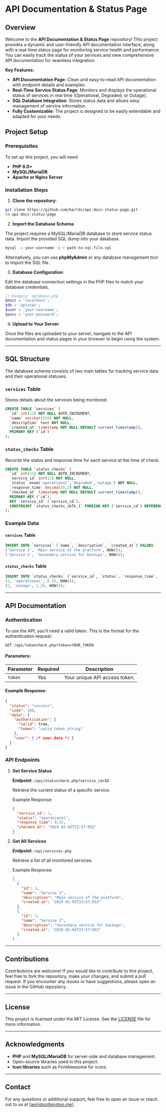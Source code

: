 # API Documentation & Status Page

## Overview

Welcome to the **API Documentation & Status Page** repository! This project provides a dynamic and user-friendly API documentation interface, along with a real-time status page for monitoring service health and performance. You can easily track the status of your services and view comprehensive API documentation for seamless integration.

**Key Features:**
- **API Documentation Page**: Clean and easy-to-read API documentation with endpoint details and examples.
- **Real-Time Service Status Page**: Monitors and displays the operational status of services in real time (Operational, Degraded, or Outage).
- **SQL Database Integration**: Stores status data and allows easy management of service information.
- **Fully Customizable**: The project is designed to be easily extendable and adapted for your needs.

## Project Setup

### Prerequisites

To set up this project, you will need:
- **PHP 8.0+**
- **MySQL/MariaDB**
- **Apache or Nginx Server**

### Installation Steps

1. **Clone the repository**:

```bash
git clone https://github.com/karldc/api-docs-status-page.git
cd api-docs-status-page
```

2. **Import the Database Schema**:

The project requires a MySQL/MariaDB database to store service status data. Import the provided SQL dump into your database.

```bash
mysql -u your-username -p < path-to-sql-file.sql
```

Alternatively, you can use **phpMyAdmin** or any database management tool to import the SQL file.

3. **Database Configuration**:

Edit the database connection settings in the PHP files to match your database credentials.

```php
// Example: database.php
$host = 'localhost';
$db = 'apistat';
$user = 'your-username';
$pass = 'your-password';
```

4. **Upload to Your Server**:

Once the files are uploaded to your server, navigate to the API documentation and status pages in your browser to begin using the system.

---

## SQL Structure

The database schema consists of two main tables for tracking service data and their operational statuses.

### `services` Table

Stores details about the services being monitored.

```sql
CREATE TABLE `services` (
  `id` int(11) NOT NULL AUTO_INCREMENT,
  `name` varchar(255) NOT NULL,
  `description` text NOT NULL,
  `created_at` timestamp NOT NULL DEFAULT current_timestamp(),
  PRIMARY KEY (`id`)
);
```

### `status_checks` Table

Records the status and response time for each service at the time of check.

```sql
CREATE TABLE `status_checks` (
  `id` int(11) NOT NULL AUTO_INCREMENT,
  `service_id` int(11) NOT NULL,
  `status` enum('operational','degraded','outage') NOT NULL,
  `response_time` decimal(8,2) NOT NULL,
  `checked_at` timestamp NOT NULL DEFAULT current_timestamp(),
  PRIMARY KEY (`id`),
  KEY `service_id` (`service_id`),
  CONSTRAINT `status_checks_ibfk_1` FOREIGN KEY (`service_id`) REFERENCES `services` (`id`)
);
```

### Example Data

#### `services` Table

```sql
INSERT INTO `services` (`name`, `description`, `created_at`) VALUES
('Service 1', 'Main service of the platform', NOW()),
('Service 2', 'Secondary service for backups', NOW());
```

#### `status_checks` Table

```sql
INSERT INTO `status_checks` (`service_id`, `status`, `response_time`, `checked_at`) VALUES
(1, 'operational', 0.15, NOW()),
(2, 'outage', 1.34, NOW());
```

---

## API Documentation

### Authentication

To use the API, you'll need a valid token. This is the format for the authentication request:

```http
GET /api/tokencheck.php?token=YOUR_TOKEN
```

#### Parameters:

| Parameter | Required | Description                 |
|-----------|----------|-----------------------------|
| `token`   | Yes      | Your unique API access token. |

#### Example Response:

```json
{
  "status": "success",
  "code": 200,
  "data": {
    "authentication": {
      "valid": true,
      "token": "valid_token_string"
    },
    "user": { /* user data */ }
  }
}
```

### API Endpoints

1. **Get Service Status**

   **Endpoint**: `/api/statuscheck.php?service_id=ID`

   Retrieve the current status of a specific service.

   Example Response:

   ```json
   {
     "service_id": 1,
     "status": "operational",
     "response_time": 0.15,
     "checked_at": "2025-02-03T23:57:05Z"
   }
   ```

2. **Get All Services**

   **Endpoint**: `/api/services.php`

   Retrieve a list of all monitored services.

   Example Response:

   ```json
   [
     {
       "id": 1,
       "name": "Service 1",
       "description": "Main service of the platform",
       "created_at": "2025-02-03T23:57:05Z"
     },
     {
       "id": 2,
       "name": "Service 2",
       "description": "Secondary service for backups",
       "created_at": "2025-02-03T23:57:05Z"
     }
   ]
   ```

---

## Contributions

Contributions are welcome! If you would like to contribute to this project, feel free to fork the repository, make your changes, and submit a pull request. If you encounter any issues or have suggestions, please open an issue in the GitHub repository.

---

## License

This project is licensed under the MIT License. See the [LICENSE](LICENSE) file for more information.

---

## Acknowledgments

- **PHP** and **MySQL/MariaDB** for server-side and database management.
- Open-source libraries used in this project.
- **Icon libraries** such as FontAwesome for icons.

---

## Contact

For any questions or additional support, feel free to open an issue or reach out to us at [asiridoz@proton.me].
```
